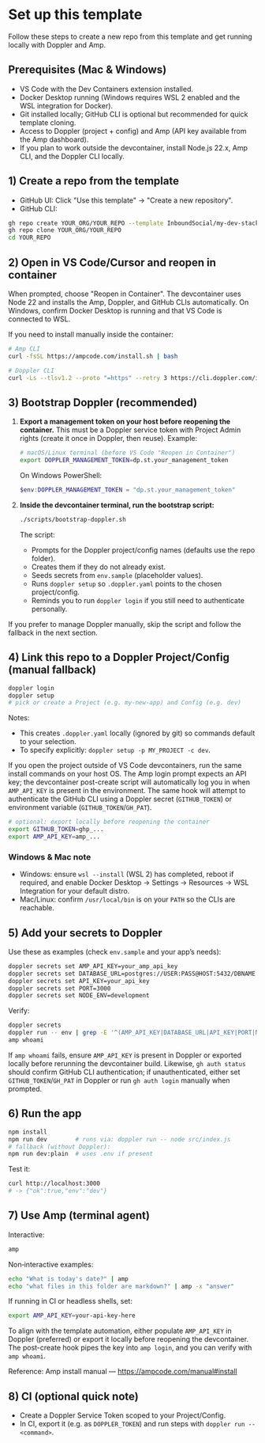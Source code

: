 # Set up this template

Follow these steps to create a new repo from this template and get running locally with Doppler and Amp.

## Prerequisites (Mac & Windows)

- VS Code with the Dev Containers extension installed.
- Docker Desktop running (Windows requires WSL 2 enabled and the WSL integration for Docker).
- Git installed locally; GitHub CLI is optional but recommended for quick template cloning.
- Access to Doppler (project + config) and Amp (API key available from the Amp dashboard).
- If you plan to work outside the devcontainer, install Node.js 22.x, Amp CLI, and the Doppler CLI locally.

## 1) Create a repo from the template

- GitHub UI: Click "Use this template" → "Create a new repository".
- GitHub CLI:

```bash
gh repo create YOUR_ORG/YOUR_REPO --template InboundSocial/my-dev-stack --public
gh repo clone YOUR_ORG/YOUR_REPO
cd YOUR_REPO
```

## 2) Open in VS Code/Cursor and reopen in container

When prompted, choose "Reopen in Container". The devcontainer uses Node 22 and installs the Amp, Doppler, and GitHub CLIs automatically. On Windows, confirm Docker Desktop is running and that VS Code is connected to WSL.

If you need to install manually inside the container:

```bash
# Amp CLI
curl -fsSL https://ampcode.com/install.sh | bash

# Doppler CLI
curl -Ls --tlsv1.2 --proto "=https" --retry 3 https://cli.doppler.com/install.sh | sudo sh
```

## 3) Bootstrap Doppler (recommended)

1. **Export a management token on your host before reopening the container.** This must be a Doppler service token with Project Admin rights (create it once in Doppler, then reuse). Example:

   ```bash
   # macOS/Linux terminal (before VS Code "Reopen in Container")
   export DOPPLER_MANAGEMENT_TOKEN=dp.st.your_management_token
   ```

   On Windows PowerShell:

   ```powershell
   $env:DOPPLER_MANAGEMENT_TOKEN = "dp.st.your_management_token"
   ```

2. **Inside the devcontainer terminal, run the bootstrap script:**

   ```bash
   ./scripts/bootstrap-doppler.sh
   ```

   The script:

   - Prompts for the Doppler project/config names (defaults use the repo folder).
   - Creates them if they do not already exist.
   - Seeds secrets from `env.sample` (placeholder values).
   - Runs `doppler setup` so `.doppler.yaml` points to the chosen project/config.
   - Reminds you to run `doppler login` if you still need to authenticate personally.

If you prefer to manage Doppler manually, skip the script and follow the fallback in the next section.

## 4) Link this repo to a Doppler Project/Config (manual fallback)

```bash
doppler login
doppler setup
# pick or create a Project (e.g. my-new-app) and Config (e.g. dev)
```

Notes:

- This creates `.doppler.yaml` locally (ignored by git) so commands default to your selection.
- To specify explicitly: `doppler setup -p MY_PROJECT -c dev`.

If you open the project outside of VS Code devcontainers, run the same install commands on your host OS. The Amp login prompt expects an API key; the devcontainer post-create script will automatically log you in when `AMP_API_KEY` is present in the environment. The same hook will attempt to authenticate the GitHub CLI using a Doppler secret (`GITHUB_TOKEN`) or environment variable (`GITHUB_TOKEN`/`GH_PAT`).

```bash
# optional: export locally before reopening the container
export GITHUB_TOKEN=ghp_...
export AMP_API_KEY=amp_...
```

### Windows & Mac note

- Windows: ensure `wsl --install` (WSL 2) has completed, reboot if required, and enable Docker Desktop → Settings → Resources → WSL Integration for your default distro.
- Mac/Linux: confirm `/usr/local/bin` is on your `PATH` so the CLIs are reachable.

## 5) Add your secrets to Doppler

Use these as examples (check `env.sample` and your app’s needs):

```bash
doppler secrets set AMP_API_KEY=your_amp_api_key
doppler secrets set DATABASE_URL=postgres://USER:PASS@HOST:5432/DBNAME
doppler secrets set API_KEY=your_api_key
doppler secrets set PORT=3000
doppler secrets set NODE_ENV=development
```

Verify:

```bash
doppler secrets
doppler run -- env | grep -E '^(AMP_API_KEY|DATABASE_URL|API_KEY|PORT|NODE_ENV)='
amp whoami
```

If `amp whoami` fails, ensure `AMP_API_KEY` is present in Doppler or exported locally before rerunning the devcontainer build. Likewise, `gh auth status` should confirm GitHub CLI authentication; if unauthenticated, either set `GITHUB_TOKEN`/`GH_PAT` in Doppler or run `gh auth login` manually when prompted.

## 6) Run the app

```bash
npm install
npm run dev        # runs via: doppler run -- node src/index.js
# fallback (without Doppler):
npm run dev:plain  # uses .env if present
```

Test it:

```bash
curl http://localhost:3000
# -> {"ok":true,"env":"dev"}
```

## 7) Use Amp (terminal agent)

Interactive:

```bash
amp
```

Non‑interactive examples:

```bash
echo "What is today's date?" | amp
echo "what files in this folder are markdown?" | amp -x "answer"
```

If running in CI or headless shells, set:

```bash
export AMP_API_KEY=your-api-key-here
```

To align with the template automation, either populate `AMP_API_KEY` in Doppler (preferred) or export it locally before reopening the devcontainer. The post-create hook pipes the key into `amp login`, and you can verify with `amp whoami`.

Reference: Amp install manual — https://ampcode.com/manual#install

## 8) CI (optional quick note)

- Create a Doppler Service Token scoped to your Project/Config.
- In CI, export it (e.g. as `DOPPLER_TOKEN`) and run steps with `doppler run -- <command>`.
